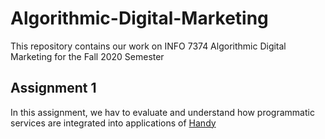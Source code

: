 # Algorithmic-Digital-Marketing
This repository contains our work on INFO 7374 Algorithmic Digital Marketing for the Fall 2020 Semester

## Assignment 1
In this assignment, we hav to evaluate and understand how programmatic services are integrated into applications of [Handy](http://www.handy.com)
